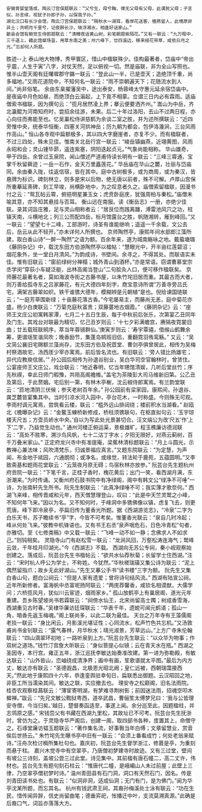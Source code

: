 <!-- { "loadSidebar": true } -->
	安徽育婴堂落成，陶云汀宫保题联云：“父兮生，母兮鞠，俾无父母有父母，此谓民父母；子言似，孙言续，视犹子孙即子孙，以保我子孙。”
	湖北汉口有长沙会馆，陶云汀宫保题联云：“隔秋水一湖耳，看岸花送客，樯燕留人，此境原非异土；共明月千里兮，记夜醉长沙，晓浮湘水，相逢好话家山。”
	歙县会馆有鲍觉生侍郎题联云：“清樽夜话黄山树，彩笔朝题紫陌花。”又有一联云：“九万程中，三千道上，藉此馆粲场苗，用萃东南之美；卅六峰下，廿四溪边，移来绶花带草，咸依日月之光。”忘却何人所题。
胜迹--上
	泰山地大物博，秀甲寰区，惜山中楹联殊少。佳构最著者，岱庙中“帝出乎震，人生于寅”八字，对仗天然，足以俯视一切。然是庙联，非为全山写照也。惟半山壶天阁有廷曙墀郡守鏴一联云：“登此山一半，已是壶天；造绝顶千重，尚多福地。”又雨花道院中，不知何名一联云：“雨不崇朝遍天下；花随流水到人间。”尚非俗笔。
	余由东臬擢藩吴中，途出泰安，杨蓉峰太守惠元延余宿岱庙中。是夜庙中月色如昼，而绝顶白云滃起，上下竟不相蒙。佥谓三日内必有霖雨。适庙僧索书楹联，因为撰句云：“揽月居然凌上界；搴云便要洒齐州。”
	嵩山为中岳，齐北瀛鲲为河南知府时，尝招余往游，未果。后二十年过洛阳，去山不过两日程，亦心向往而弗能至也。忆吴巢松侍讲慈鹤为余谈二室之胜，并为述所撰联云：“近四旁惟中央，统泰华恒衡，四塞关河拱神岳；历九朝为都会，包伊洛瀍涧，三台风雨作高山。”
	恒山各寺观中扁额极多，其以四大字磨崖者，亦复不少。而有楹联者，不过三四处，殊未见佳。惟南关北岳行宫一联云：“峻岳镇幽燕，近翊黄图，风雨永昭和会；灵山锺毕昴，遥连紫塞，阴阳迭起贞元。”气象尚能相称。
	华山雄奇，甲于四岳。余曾过玉泉院，闻山僧述严道甫侍读长明有一联云：“三峰三霄通，宝掌千秋留藓迹；一岳一石作，金天万里矗莲花。”
	华岳庙在华山之麓，壮丽与岱庙同。余由秦入陇，往返信宿，皆在其中。庭中古树极多，或为商周，或为秦汉，皆悬牌为标识。碑刻林立，则多是宋以后物，绝无唐以前者，殊不可解。卢厚山宫保所重摹延熹碑，刻工早竣，尚横卧地中，为之叹息者久之。庙僧索留楹联，因漫书付之云：“鸳瓦帖云霄，俯挹明星兼玉女；虎贲卧庭庑，犹强周柏与秦松。”庙僧未喻其意，亦不知其悬挂与否耳。
	衡山远在南服。读《衡岳志》一册，亦绝少佳联。录其词旨庄雅，足与灵山相称者云：“居艮位而践离躔，溥雷池风穴之功，柱镇天南，斗横地北；列三公而配四岳，标月馆露台之胜，帆随湘转，雁到峰回。”又一联云：“望望七十二峰，工部游时，诗圣有谁能继响；遥遥一千余载，文公去后，岳云从此不轻开。”亦未详何人所撰也。
	京师陶然亭，康熙年间水部郎江藻所建，取白香山诗“一醉一陶然”之语为额。百余年来，遂为城南觞咏之地。戴菔塘璐《藤阴杂记》中，载沈东田方伯游陶然亭以楹帖：“慧眼光中，开半亩红莲碧沼；烟花象外，坐一堂白月清风。”为韵成诗，书壁间。余寻之，不得其处。而联语实未佳。惟有旧联云：“窗前绿树分禅榻；城外青山到酒杯。”亦是常语。窃谓曹慕堂宗丞学闵“穿荻小车疑泛艇，出林高阁当登山”二句脍灸人口，便可移作楹联矣。
	京师藤花最著名者，莫如海波寺街之古藤书屋，以朱竹垞旧居而重。其最古而大者，则万善给孤寺东之吕家藤花，有元大德四年刻字，商宝意诗所谓“万善寺旁吕氏宅，满架古藤翠如织。铁干谁镌大德年，模糊辨是元朝植”是也。倪给谏国琏联云；“一庭芳草围新绿；十亩藤花落古香。”今宅屡易主，而藤尚无恙，庭中菊花亦盛。杨少白庚联云：“万菊充庭秋富贵；双藤蔓地古烟霞。”
	《藤阴杂记》云：“座师王文庄公初寓韩家潭，七月二十五日生辰，每于中秋前后张乐，次第宴乙丑同年及门生。其戏台对联最为精切，忆己丑岁则云：‘十七夕彩满蟾宫，赓隔夜霓裳旧曲；廿五载班联鹓序，萃当年蓉镜群仙。’庚寅岁则云：‘寿宇覃禧，借缑山鹤舞余筹，更谱瑶笙谐凤吹；晚香励节，集蓬岛鹓班旧侣，重翻霓羽侑鸾觞。”
	又云：“吴文简公襄旧宅赐额兰藻尚存，沈东田方伯及祝茝堂、曹剑亭俱曾居此，相传为吴梅村祭酒故宅，汤西厓少宰亦寓焉。前后皆名流也。有旧联云：‘旁人错比扬雄宅；异代应教庾信居。’”
	孙公园后相传为孙退谷别业，吴白华司空官翰林时，曾赁住。公宴座师王文庄公，戏台联云：“地近春明，忆当年甥馆清娱，几听后堂丝竹；序先秋禊，幸此日师门暇豫，共陪高阁襜帷。”盖宅为茶陵彭大司马维新旧第。公乙丑及第后，于此赘姻。宅后别一第，有林木亭榭，沈云椒侍郎寓焉。有兰韵堂联云：“匝地清阴三伏候；参天老树百年余。”
	孙公园前有梁家园，康熙间，孙退谷、龚芝麓皆宴集其中。当时引凉水河入园中，亭台花木，一时称盛。今则殊无可观。李雨村调元寓焉，尝筑看云楼，联云：“槛外远山排闼绕；楼前积水当湖看。”
	赵瓯北《檐曝杂记》云：“金鳌玉蝀桥新修成，桥柱须镌联句，在枢直拟句云：‘玉宇琼楼天尺五；方壶员峤水中央。’自以为写此处光景甚切合。汪文端公为改‘尺五’作‘上下’二字，乃益觉生动也。”
	通州河楼正俯运渠，景极雄旷。程玉樵廉访德润联云：“高处不胜寒，溯沙鸟风帆，七十二沽丁字水；夕阳无限好，对燕云蓟树，百千万叠米家山。”
	正定府龙兴寺中有准提庵，梁蕉林清标题联云：“月上斗圆光，示教禅心兼法味；风吹清梵乐，归诚景福应真言。”又题东院联云：“为定慧，为声闻，布金地于祗园，六通朗彻；或净名，或缘觉，转法轮于鹿苑，五蕴圆明。”又李致斋基和题雨花堂联云：“云笼夜月原无碍；鸟宿秋林亦放参。”
	阮芸台先生题杭州府贡院一联云：“下笔千言，正桂子香时，槐花黄后；出门一笑，看西湖月满，东浙潮来。”为时传诵。又衡州府石鼓书院中有净绿阁，阁中有韩文公“绿净不可唾”一诗，为张南轩先生所书。阮先生制联云：“此真净绿唾不可；我实薄才歌奈何。”
	西湖飞来峰，相传晋咸和元年，西天僧慧理登山，叹曰：“此是中天竺灵鹫之小峰，不知何年飞来。”因以为名。又不知何时，于峰洞中多镌佛像以镇，虑复飞去，则更荒唐。峰下即冷泉亭，亭扁旧传为董香光所题。据《西湖游览志》，“冷泉”二字为白乐天书，苏子瞻续书“亭”字，今皆不可考矣。惟董香光联云：“泉自几时冷起；峰从何处飞来。”彼教中机锋语也。又有书王右丞“泉声咽危石，日色冷青松”句者，亦雅切。至《七修类稿》中又载一联云：“飞峰一动不如一静；念佛求人不如求己。”则钝相矣。
	灵隐寺山门有赵松雪一联云：“龙涧风回，万壑松涛连海气；鹫峰云敛，千年桂月印湖光。”今《西湖志》不载。
	西湖向无苏公专祠，秦小岘观察始创建之。落成后，阮芸台先生书楹帖云：“欲共水仙荐秋菊；长留学士住西湖。”注云：“宋时杭人呼公为学士，不称姓。今犹然。”华秋槎瑞璜又集公诗为联云：“泥上偶然留指爪；故乡无此好湖山。”先生又摹公手书“读书楼”三字为额。
	阮先生又集白香山句，题白公祠云：“但是人家有遗爱；曾将诗句结风流。”
	西湖有陆宣公祠，近年所新修者。富海帆中丞富呢扬阿联云：“两庑荐馨香，咸钦名相谟猷，大儒学问；六桥揽风月，犹似川云宦迹，烟雨家乡。”
	孤山放鹤亭上有巢居阁，道光元年重建。吾乡陈望坡尚书若霖联云：“祠傍水仙王，北宋尚留高士躅；树成香雪海，西湖重见古时春。”吴棣华廉访廷琛联云：“华表千年，遗蜕可闻元鹤语；孤山一角，暗香先返玉梅魂。”阁上联尚多，以此二联为最佳。
	天台之万年寺有王藻儒阁老掞一联云：“身比闲云，月影溪光堪证性；心同流水，松声竹色共忘机。”又汤敦甫尚书金钊联云：“露气春林，月华秋水；晴光淑景，芳草远山。”上方广寺朱伦翰联云：“四山滴翠环初地；一路听泉到上方。”阮芸台先生联云：“以众华为物事；作双树之道场。”钱竹汀宫詹大昕联云：“身似菩提心似镜；云在青天水在瓶。”
	西湖之圣因寺，本行宫。雍正五年，浙江巡抚李敏达始奏准改建。第一进为弥勒殿，有敏达联云：“山外皆山，峦岫绕成清净界；画中有画，笙歌谱就太平图。”最后为内方丈，敏达亦有联云：“圣德遐昌，北极恩光昭北阙；皇仁远被，西朝瑞霭接西天。”然此地于康熙四十六年，恭逢銮舆驻幸旬日，扁联悉出御题。云汉昭回之地，非臣工所当濡染其间。敏达之联，实应撤去也。
	理安寺之松巅阁，旧名法雨院。桂杏农观察桂菖联云：“薄宦寄明湖，有梦难寻荆树影；前因迷法雨，招魂空叩木樨禅。”跋云：“先兄文敏公鞫狱粤西，道卒武昌，曹俪笙太傅梦兄曰：‘我与公皆理安寺僧，今当归矣。’越日，楚督奏函适至，事遂上闻。余分巡至此，因题楹柱，并志鸰原之感。”
	宋钱岊父有书藏在西湖九里松，其故址已不可考。阮芸台先生抚浙时，曾仿为之。于灵隐寺华严阁后，创建一阁，取四部书各种，庋置其上，命僧守之。石琢堂廉访韫玉题联云：“著作集名流，好事斅当年白傅；文章留慧业，赏音俟后世扬云。”
	朱竹垞先生曝书亭中旧有一联云：“会须上番看成竹；何处老翁来赋诗。”汪舟次检讨楫所集杜句也。嘉庆初，阮芸台先生督学浙江，修葺是亭，为重刻而悬于柱。
	嘉兴木觉寺中有空翠亭，乃唐僧初梦建寺时故迹。又有三过堂，壁间有坡公三诗刻，盖坡公尝三过此堂。诗见集中。其前楹有唐石幢二，高二丈许，伟材也。芸台先生有题句刻石柱云：“惟唐代二幢，是峨嵋山人未过前屋；此壁上三律，乃空翠亭僧初梦时诗。”
	温州青田县有石门洞，洞口有天然石门，因名。传是刘青田读书处也。有联云：“似洞非洞，适成仙洞；无门有门，是为佛门。”闻为华亭沈某所题，而忘其名。
	杭州有钱武肃王祠，其裔孙梅溪处士泳有联云：“功在生民，惜传闻异辞，信史尚留曲笔；德垂弈祀，怅播迁中叶，支流莫溯真源。”此确是后裔口气，词旨亦落落大方。
